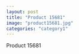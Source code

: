 ```yaml
---
layout: post
title: "Product 15681"
image: "product15681.jpg"
categories: "category1"
---
```

Product 15681
